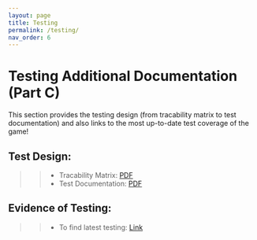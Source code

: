 ```yaml
---
layout: page
title: Testing
permalink: /testing/
nav_order: 6
---
```


# Testing Additional Documentation (Part C)
This section provides the testing design (from tracability matrix to test documentation) and also links to the most up-to-date test coverage of the game!

## Test Design:
> > * Tracability Matrix: [PDF](/files/tracability_matrix.pdf)
> > * Test Documentation: [PDF](/files/test_plan.pdf)

## Evidence of Testing: 
> > * To find latest testing: [Link]()

